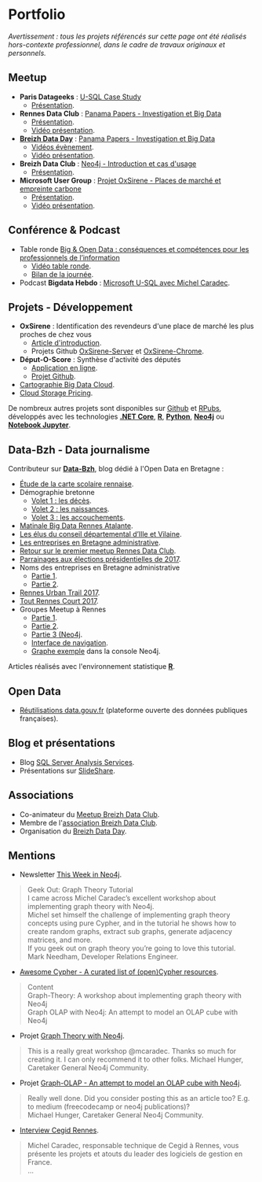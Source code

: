 # Portfolio

*Avertissement : tous les projets référencés sur cette page ont été réalisés hors-contexte professionnel, dans le cadre de travaux originaux et personnels.*

## Meetup

- **Paris Datageeks** : [U-SQL Case Study](https://www.meetup.com/fr-FR/Paris-Datageeks/events/234174268/)
  - [Présentation](https://www.slideshare.net/mcaradec/paris-dldatageeks-meetup-05102016).
- **Rennes Data Club** : [Panama Papers - Investigation et Big Data](https://www.meetup.com/fr-FR/Rennes-Data-Club/events/237520740/)
  - [Présentation](https://github.com/michelcaradec/Panama-Papers).
  - [Vidéo présentation](https://youtu.be/9iGVzYIBelw).
- **[Breizh Data Day](https://breizhdataday.github.io/)** : [Panama Papers - Investigation et Big Data](https://github.com/breizhdataday/BreizhDataDay1)
  - [Vidéos évènement](https://www.youtube.com/watch?v=nTMbH2c3u_A&list=PLsBLUu9leTLaMWncLJ0SK-0tLi8-nWulj).
  - [Vidéo présentation](https://youtu.be/gyY_2kMAf08).
- **Breizh Data Club** : [Neo4j - Introduction et cas d'usage](https://www.meetup.com/fr-FR/Breizh-Data-Club/events/248016369/)
  - [Présentation](https://michelcaradec.github.io/Neo4j%20Introduction/index.html).
- **Microsoft User Group** : [Projet OxSirene - Places de marché et empreinte carbone](https://www.meetup.com/fr-FR/Microsoft-User-Group-Rennes/events/261257377/)
  - [Présentation](https://github.com/michelcaradec/michelcaradec.github.io/tree/master/OxSirene).
  - [Vidéo présentation](https://youtu.be/x-lm7UE26g4).

## Conférence & Podcast

- Table ronde [Big & Open Data : conséquences et compétences pour les professionnels de l’information](https://jerennes2015.sciencesconf.org/resource/page/id/5)
  - [Vidéo table ronde](https://www.lairedu.fr/media/video/conference/les-professionnels-de-linformation-face-aux-data/).
  - [Bilan de la journée](https://www.lairedu.fr/collection/journee-detude-big-et-open-data/).
- Podcast **Bigdata Hebdo** : [Microsoft U-SQL avec Michel Caradec](https://www.spreaker.com/user/vhe74/episode-35-microsoft-u-sql-avec-michel-c).

## Projets - Développement

- **OxSirene** : Identification des revendeurs d'une place de marché les plus proches de chez vous
  - [Article d'introduction](https://www.linkedin.com/pulse/oxsirene-identification-des-revendeurs-dune-place-de-michel-caradec).
  - Projets Github [OxSirene-Server](https://github.com/michelcaradec/oxsirene-server) et [OxSirene-Chrome](https://github.com/michelcaradec/oxsirene-chrome).
- **Déput-O-Score** : Synthèse d'activité des députés
  - [Application en ligne](https://mcaradec.shinyapps.io/Deput-O-Score/).
  - [Projet Github](https://github.com/michelcaradec/deput-o-score/).
- [Cartographie Big Data Cloud](https://goo.gl/8rY508).
- [Cloud Storage Pricing](https://mcaradec.shinyapps.io/CloudStoragePricing/).

De nombreux autres projets sont disponibles sur [Github](https://github.com/michelcaradec/) et [RPubs](http://rpubs.com/mcaradec), développés avec les technologies **[.NET Core](https://dotnet.microsoft.com)**, **[R](https://cran.r-project.org)**, **[Python](https://www.python.org)**, **[Neo4j](https://neo4j.com)** ou **[Notebook Jupyter](https://jupyter.org)**.

## Data-Bzh - Data journalisme

Contributeur sur **[Data-Bzh](http://data-bzh.fr/)**, blog dédié à l'Open Data en Bretagne :

- [Étude de la carte scolaire rennaise](http://data-bzh.fr/etude-de-la-carte-scolaire-rennaise/).
- Démographie bretonne
  - [Volet 1 : les décès](http://data-bzh.fr/demographie-bretonne-volet-1-les-deces/).
  - [Volet 2 : les naissances](http://data-bzh.fr/demographie-bretonne-volet-2-les-naissances/).
  - [Volet 3 : les accouchements](http://data-bzh.fr/demographie-bretonne-volet-3-accouchements/).
- [Matinale Big Data Rennes Atalante](http://data-bzh.fr/matinale-big-data-rennes-atalante/).
- [Les élus du conseil départemental d’Ille et Vilaine](http://data-bzh.fr/elus-conseil-departemental-dille-vilaine/).
- [Les entreprises en Bretagne administrative](http://data-bzh.fr/entreprises-bretagne-administrative/).
- [Retour sur le premier meetup Rennes Data Club](http://data-bzh.fr/retour-sur-le-premier-meetup-rennes-data-club/).
- [Parrainages aux élections présidentielles de 2017](http://data-bzh.fr/parrainages-aux-elections-presidentielles-de-2017/).
- Noms des entreprises en Bretagne administrative
  - [Partie 1](http://data-bzh.fr/noms-entreprises-bretagne-administrative-partie-1/).
  - [Partie 2](http://data-bzh.fr/noms-entreprises-bretagne-administrative-partie-2/).
- [Rennes Urban Trail 2017](http://data-bzh.fr/rennes-urban-trail-2017/).
- [Tout Rennes Court 2017](http://data-bzh.fr/rennes-court-2017/).
- Groupes Meetup à Rennes
  - [Partie 1](http://data-bzh.fr/groupes-meetup-a-rennes-partie-1/).
  - [Partie 2](http://data-bzh.fr/groupes-meetup-a-rennes-partie-2/).
  - [Partie 3 (Neo4j](http://data-bzh.fr/groupes-meetup-a-rennes-partie-3-neo4j/).
  - [Interface de navigation](https://michelcaradec.github.io/MeetupRennes/member_to_group/index.html).
  - [Graphe exemple](http://console.neo4j.org/?id=l771u9) dans la console Neo4j.

Articles réalisés avec l'environnement statistique **[R](https://cran.r-project.org)**.

## Open Data

- [Réutilisations data.gouv.fr](https://www.data.gouv.fr/fr/users/michel-caradec/) (plateforme ouverte des données publiques françaises).

## Blog et présentations

- Blog [SQL Server Analysis Services](https://bimatters1403.wordpress.com).
- Présentations sur [SlideShare](http://www.slideshare.net/mcaradec/).

## Associations

- Co-animateur du [Meetup Breizh Data Club](https://www.meetup.com/Breizh-Data-Club/).
- Membre de l'[association Breizh Data Club](http://breizhdataclub.org/).
- Organisation du [Breizh Data Day](https://breizhdataday.github.io).

## Mentions

- Newsletter [This Week in Neo4j](https://neo4j.com/blog/this-week-neo4j-javascript-crud-apps-personalised-recommendation-engines-graph-theory-tutorial/).

> Geek Out: Graph Theory Tutorial  
> I came across Michel Caradec’s excellent workshop about implementing graph theory with Neo4j.  
> Michel set himself the challenge of implementing graph theory concepts using pure Cypher, and in the tutorial he shows how to create random graphs, extract sub graphs, generate adjacency matrices, and more.  
> If you geek out on graph theory you’re going to love this tutorial.  
> Mark Needham, Developer Relations Engineer.

- [Awesome Cypher - A curated list of (open)Cypher resources](https://github.com/szarnyasg/awesome-cypher).

> Content  
> Graph-Theory: A workshop about implementing graph theory with Neo4j  
> Graph OLAP with Neo4j: An attempt to model an OLAP cube with Neo4j

- Projet [Graph Theory with Neo4j](https://community.neo4j.com/t/graph-theory-with-neo4j/137).

> This is a really great workshop @mcaradec. Thanks so much for creating it. I can only recommend it to other folks.
> Michael Hunger, Caretaker General Neo4j Community.

- Projet [Graph-OLAP - An attempt to model an OLAP cube with Neo4j](https://community.neo4j.com/t/graph-olap-an-attempt-to-model-an-olap-cube-with-neo4j/136).

> Really well done. Did you consider posting this as an article too? E.g. to medium (freecodecamp or neo4j publications)?  
> Michael Hunger, Caretaker General Neo4j Community.

- [Interview Cegid Rennes](https://www.blogdumoderateur.com/cegid-recrute-developpeurs-rennes/).

> Michel Caradec, responsable technique de Cegid à Rennes, vous présente les projets et atouts du leader des logiciels de gestion en France.  
> ...
